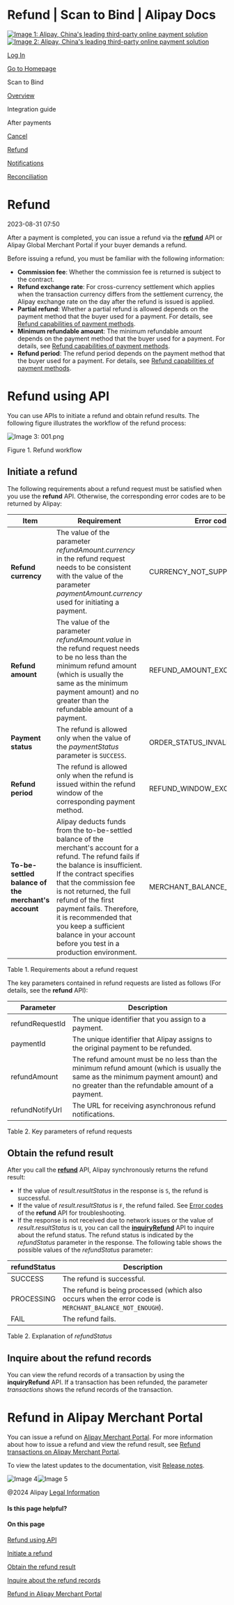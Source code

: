 Refund | Scan to Bind | Alipay Docs
===============
                        

[![Image 1: Alipay, China's leading third-party online payment solution](https://ac.alipay.com/storage/2024/3/26/d66c43c0-440d-4c97-9976-f2028a2c8c5e.svg)![Image 2: Alipay, China's leading third-party online payment solution](https://ac.alipay.com/storage/2024/3/26/a48bd336-aea0-4f16-bf83-616eacbb4434.svg)](/docs/)

[Log In](https://global.alipay.com/ilogin/account_login.htm?goto=https%3A%2F%2Fglobal.alipay.com%2Fdocs%2Fac%2Fscantopay_en%2Frefund)

[Go to Homepage](../../)

Scan to Bind

[Overview](/docs/ac/scantopay_en/overview)

Integration guide

After payments

[Cancel](/docs/ac/scantopay_en/cancel_cn)

[Refund](/docs/ac/scantopay_en/refund)

[Notifications](/docs/ac/scantopay_en/notification)

[Reconciliation](/docs/ac/scantopay_en/settle_reconcile)

Refund
======

2023-08-31 07:50

After a payment is completed, you can issue a refund via the [**refund**](#xS4nJ) API or Alipay Global Merchant Portal if your buyer demands a refund.

Before issuing a refund, you must be familiar with the following information:

*   **Commission fee**: Whether the commission fee is returned is subject to the contract.
*   **Refund exchange rate**: For cross-currency settlement which applies when the transaction currency differs from the settlement currency, the Alipay exchange rate on the day after the refund is issued is applied.
*   **Partial refund**: Whether a partial refund is allowed depends on the payment method that the buyer used for a payment. For details, see [Refund capabilities of payment methods](https://global.alipay.com/docs/ac/cashierpay/payment_method_capabilities).
*   **Minimum refundable amount**: The minimum refundable amount depends on the payment method that the buyer used for a payment. For details, see [Refund capabilities of payment methods](https://global.alipay.com/docs/ac/cashierpay/payment_method_capabilities).
*   **Refund period**: The refund period depends on the payment method that the buyer used for a payment. For details, see [Refund capabilities of payment methods](https://global.alipay.com/docs/ac/cashierpay/payment_method_capabilities).

Refund using API
================

You can use APIs to initiate a refund and obtain refund results. The following figure illustrates the workflow of the refund process:

![Image 3: 001.png](https://idocs-assets.marmot-cloud.com/storage/idocs87c36dc8dac653c1/1693467743821-c82ed72f-de1b-4742-846a-4f7774f99476.png)

Figure 1. Refund workflow

Initiate a refund
-----------------

The following requirements about a refund request must be satisfied when you use the **refund** API. Otherwise, the corresponding error codes are to be returned by Alipay:



| **Item** | **Requirement** | **Error code** |
| --- | --- | --- |
| **Refund currency** | The value of the parameter *refundAmount.currency* in the refund request needs to be consistent with the value of the parameter *paymentAmount.currency* used for initiating a payment. | CURRENCY\_NOT\_SUPPORT |
| **Refund amount** | The value of the parameter *refundAmount.value* in the refund request needs to be no less than the minimum refund amount (which is usually the same as the minimum payment amount) and no greater than the refundable amount of a payment. | REFUND\_AMOUNT\_EXCEED |
| **Payment status** | The refund is allowed only when the value of the *paymentStatus* parameter is `SUCCESS`. | ORDER\_STATUS\_INVALID |
| **Refund period** | The refund is allowed only when the refund is issued within the refund window of the corresponding payment method. | REFUND\_WINDOW\_EXCEED |
| **To-be-settled balance of the merchant's account** | Alipay deducts funds from the to-be-settled balance of the merchant's account for a refund. The refund fails if the balance is insufficient. If the contract specifies that the commission fee is not returned, the full refund of the first payment fails. Therefore, it is recommended that you keep a sufficient balance in your account before you test in a production environment. | MERCHANT\_BALANCE\_NOT\_ENOUGH |



Table 1. Requirements about a refund request

The key parameters contained in refund requests are listed as follows (For details, see the **refund** API):



| **Parameter** | **Description** |
| --- | --- |
| refundRequestId | The unique identifier that you assign to a payment. |
| paymentId | The unique identifier that Alipay assigns to the original payment to be refunded. |
| refundAmount | The refund amount must be no less than the minimum refund amount (which is usually the same as the minimum payment amount) and no greater than the refundable amount of a payment. |
| refundNotifyUrl | The URL for receiving asynchronous refund notifications. |



Table 2. Key parameters of refund requests

Obtain the refund result
------------------------

After you call the [**refund**](https://global.alipay.com/docs/ac/ams/refund_online) API, Alipay synchronously returns the refund result:

*   If the value of _result.resultStatus_ in the response is `S`, the refund is successful.
*   If the value of _result.resultStatus_ is `F`, the refund failed. See [Error codes](https://global.alipay.com/docs/ac/ams/ir_online) of the **refund** API for troubleshooting.
*   If the response is not received due to network issues or the value of _result.resultStatus_ is `U`, you can call the [**inquiryRefund**](https://global.alipay.com/docs/ac/ams/ir_online) API to inquire about the refund status. The refund status is indicated by the _refundStatus_ parameter in the response. The following table shows the possible values of the _refundStatus_ parameter:



| **refundStatus** | **Description** |
| --- | --- |
| SUCCESS | The refund is successful. |
| PROCESSING | The refund is being processed (which also occurs when the error code is `MERCHANT_BALANCE_NOT_ENOUGH`). |
| FAIL | The refund fails. |



Table 2. Explanation of _refundStatus_

Inquire about the refund records
--------------------------------

You can view the refund records of a transaction by using the **inquiryRefund** API. If a transaction has been refunded, the parameter _transactions_ shows the refund records of the transaction.

Refund in Alipay Merchant Portal
================================

You can issue a refund on [Alipay Merchant Portal](https://intl-sea.alipay.com/ilogin/account_login.htm). For more information about how to issue a refund and view the refund result, see [Refund transactions on Alipay Merchant Portal](https://global.alipay.com/docs/ac/merchant_service/transactions#QySzf).

To view the latest updates to the documentation, visit [Release notes](https://global.alipay.com/docs/releasenotes).

![Image 4](https://ac.alipay.com/storage/2021/5/20/19b2c126-9442-4f16-8f20-e539b1db482a.png)![Image 5](https://ac.alipay.com/storage/2021/5/20/e9f3f154-dbf0-455f-89f0-b3d4e0c14481.png)

@2024 Alipay [Legal Information](https://global.alipay.com/docs/ac/platform/membership)

#### Is this page helpful?

#### On this page

[Refund using API](#JV8AN "Refund using API")

[Initiate a refund](#kdstP "Initiate a refund")

[Obtain the refund result](#uRDv4 "Obtain the refund result")

[Inquire about the refund records](#KMUVd "Inquire about the refund records")

[Refund in Alipay Merchant Portal](#Ote0I "Refund in Alipay Merchant Portal")